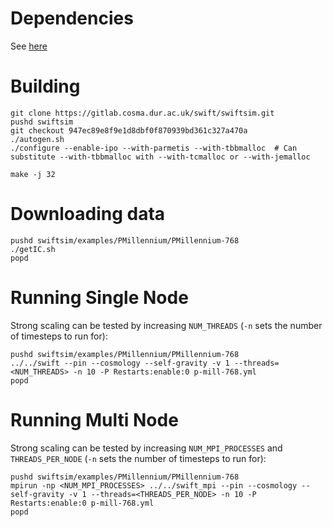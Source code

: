 
# Dependencies
See [here](../deps.markdown)


# Building


    git clone https://gitlab.cosma.dur.ac.uk/swift/swiftsim.git
    pushd swiftsim
    git checkout 947ec89e8f9e1d8dbf0f870939bd361c327a470a
    ./autogen.sh
    ./configure --enable-ipo --with-parmetis --with-tbbmalloc  # Can substitute --with-tbbmalloc with --with-tcmalloc or --with-jemalloc

    make -j 32 

# Downloading data


    pushd swiftsim/examples/PMillennium/PMillennium-768
    ./getIC.sh
    popd


# Running Single Node
Strong scaling can be tested by increasing `NUM_THREADS` (`-n` sets the number of timesteps to run for):


    pushd swiftsim/examples/PMillennium/PMillennium-768
    ../../swift --pin --cosmology --self-gravity -v 1 --threads=<NUM_THREADS> -n 10 -P Restarts:enable:0 p-mill-768.yml
    popd


# Running Multi Node
Strong scaling can be tested by increasing `NUM_MPI_PROCESSES` and `THREADS_PER_NODE` (`-n` sets the number of timesteps to run for):


    pushd swiftsim/examples/PMillennium/PMillennium-768
    mpirun -np <NUM_MPI_PROCESSES> ../../swift_mpi --pin --cosmology --self-gravity -v 1 --threads=<THREADS_PER_NODE> -n 10 -P Restarts:enable:0 p-mill-768.yml
    popd

